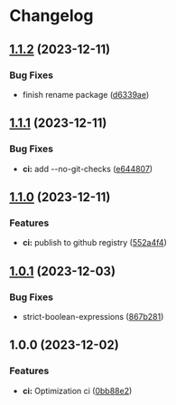 # Changelog

## [1.1.2](https://github.com/Pilaton/pubun/compare/v1.1.1...v1.1.2) (2023-12-11)


### Bug Fixes

* finish rename package ([d6339ae](https://github.com/Pilaton/pubun/commit/d6339ae8e1af721a80bc5da796671b218210478a))

## [1.1.1](https://github.com/Pilaton/pmjs/compare/v1.1.0...v1.1.1) (2023-12-11)


### Bug Fixes

* **ci:** add --no-git-checks ([e644807](https://github.com/Pilaton/pmjs/commit/e644807e14b7b761b6b5728ff530cbecd9eab33b))

## [1.1.0](https://github.com/Pilaton/pmjs/compare/v1.0.1...v1.1.0) (2023-12-11)


### Features

* **ci:** publish to github registry ([552a4f4](https://github.com/Pilaton/pmjs/commit/552a4f41668b77d2387e2ce14ef994e50bd2fbc4))

## [1.0.1](https://github.com/Pilaton/pmjs/compare/v1.0.0...v1.0.1) (2023-12-03)


### Bug Fixes

* strict-boolean-expressions ([867b281](https://github.com/Pilaton/pmjs/commit/867b281945ae05b1dee27f10c17dfd026ca879f9))

## 1.0.0 (2023-12-02)


### Features

* **ci:** Optimization ci ([0bb88e2](https://github.com/Pilaton/pmjs/commit/0bb88e21fbedf09272bc68b6d20bf5581cd93677))
